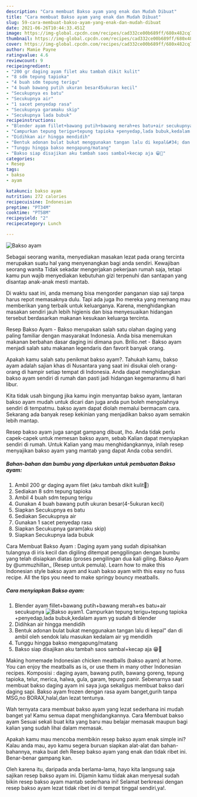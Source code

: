 ```yaml
---
description: "Cara membuat Bakso ayam yang enak dan Mudah Dibuat"
title: "Cara membuat Bakso ayam yang enak dan Mudah Dibuat"
slug: 59-cara-membuat-bakso-ayam-yang-enak-dan-mudah-dibuat
date: 2021-06-26T10:44:33.451Z
image: https://img-global.cpcdn.com/recipes/cad332ce00b689ff/680x482cq70/bakso-ayam-foto-resep-utama.jpg
thumbnail: https://img-global.cpcdn.com/recipes/cad332ce00b689ff/680x482cq70/bakso-ayam-foto-resep-utama.jpg
cover: https://img-global.cpcdn.com/recipes/cad332ce00b689ff/680x482cq70/bakso-ayam-foto-resep-utama.jpg
author: Mamie Payne
ratingvalue: 4.6
reviewcount: 9
recipeingredient:
- "200 gr daging ayam filet aku tambah dikit kulit"
- "8 sdm tepung tapioka"
- "4 buah sdm tepung terigu"
- "4 buah bawang putih ukuran besar45ukuran kecil"
- "Secukupnya es batu"
- "Secukupnya air"
- "1 sacet penyedap rasa"
- "Secukupnya garamaku skip"
- "Secukupnya lada bubuk"
recipeinstructions:
- "Blender ayam fillet+bawang putih+bawang merah+es batu+air secukupnya"
- "Campurkan tepung terigu+tepung tapioka +penyedap,lada bubuk,kedalam ayam yg sudah di blender"
- "Didihkan air hingga mendidih"
- "Bentuk adonan bulat bukat menggunakan tangan lalu di kepal&#34; dan di ambil oleh sendok lalu masukan kedalam air yg mendidih"
- "Tunggu hingga bakso mengapung/matang"
- "Bakso siap disajikan aku tambah saos sambal+kecap aja 😁🤭"
categories:
- Resep
tags:
- bakso
- ayam

katakunci: bakso ayam 
nutrition: 272 calories
recipecuisine: Indonesian
preptime: "PT34M"
cooktime: "PT58M"
recipeyield: "2"
recipecategory: Lunch

---
```



![Bakso ayam](https://img-global.cpcdn.com/recipes/cad332ce00b689ff/680x482cq70/bakso-ayam-foto-resep-utama.jpg)

Sebagai seorang wanita, menyediakan masakan lezat pada orang tercinta merupakan suatu hal yang menyenangkan bagi anda sendiri. Kewajiban seorang  wanita Tidak sekadar mengerjakan pekerjaan rumah saja, tetapi kamu pun wajib menyediakan kebutuhan gizi terpenuhi dan santapan yang disantap anak-anak mesti mantab.

Di waktu  saat ini, anda memang bisa mengorder panganan siap saji tanpa harus repot memasaknya dulu. Tapi ada juga lho mereka yang memang mau memberikan yang terbaik untuk keluarganya. Karena, menghidangkan masakan sendiri jauh lebih higienis dan bisa menyesuaikan hidangan tersebut berdasarkan makanan kesukaan keluarga tercinta. 

Resep Bakso Ayam - Bakso merupakan salah satu olahan daging yang paling familiar dengan masyarakat Indonesia. Anda bisa menemukan makanan berbahan dasar daging ini dimana pun. Brilio.net - Bakso ayam menjadi salah satu makanan legendaris dan favorit banyak orang.

Apakah kamu salah satu penikmat bakso ayam?. Tahukah kamu, bakso ayam adalah sajian khas di Nusantara yang saat ini disukai oleh orang-orang di hampir setiap tempat di Indonesia. Anda dapat menghidangkan bakso ayam sendiri di rumah dan pasti jadi hidangan kegemaranmu di hari libur.

Kita tidak usah bingung jika kamu ingin menyantap bakso ayam, lantaran bakso ayam mudah untuk dicari dan juga anda pun boleh mengolahnya sendiri di tempatmu. bakso ayam dapat diolah memalui bermacam cara. Sekarang ada banyak resep kekinian yang menjadikan bakso ayam semakin lebih mantap.

Resep bakso ayam juga sangat gampang dibuat, lho. Anda tidak perlu capek-capek untuk memesan bakso ayam, sebab Kalian dapat menyiapkan sendiri di rumah. Untuk Kalian yang mau menghidangkannya, inilah resep menyajikan bakso ayam yang mantab yang dapat Anda coba sendiri.

<!--inarticleads1-->

##### Bahan-bahan dan bumbu yang diperlukan untuk pembuatan Bakso ayam:

1. Ambil 200 gr daging ayam filet (aku tambah dikit kulit🤭)
1. Sediakan 8 sdm tepung tapioka
1. Ambil 4 buah sdm tepung terigu
1. Gunakan 4 buah bawang putih ukuran besar(4-5ukuran kecil)
1. Siapkan Secukupnya es batu
1. Sediakan Secukupnya air
1. Gunakan 1 sacet penyedap rasa
1. Siapkan Secukupnya garam(aku skip)
1. Siapkan Secukupnya lada bubuk


Cara Membuat Bakso Ayam : Daging ayam yang sudah dipisahkan tulangnya di iris kecil dan digiling ditempat penggilingan dengan bumbu yang telah disiapkan diatas (proses pengilingan dua kali giling. Bakso Ayam by @ummuzhillan_ (Resep untuk pemula). Learn how to make this Indonesian style bakso ayam and kuah bakso ayam with this easy no fuss recipe. All the tips you need to make springy bouncy meatballs. 

<!--inarticleads2-->

##### Cara menyiapkan Bakso ayam:

1. Blender ayam fillet+bawang putih+bawang merah+es batu+air secukupnya
<img src="https://img-global.cpcdn.com/steps/d21e44b908a3f8e4/160x128cq70/bakso-ayam-langkah-memasak-1-foto.jpg" alt="Bakso ayam">1. Campurkan tepung terigu+tepung tapioka +penyedap,lada bubuk,kedalam ayam yg sudah di blender
1. Didihkan air hingga mendidih
1. Bentuk adonan bulat bukat menggunakan tangan lalu di kepal&#34; dan di ambil oleh sendok lalu masukan kedalam air yg mendidih
1. Tunggu hingga bakso mengapung/matang
1. Bakso siap disajikan aku tambah saos sambal+kecap aja 😁🤭


Making homemade Indonesian chicken meatballs (bakso ayam) at home. You can enjoy the meatballs as is, or use them in many other Indonesian recipes. Komposisi : daging ayam, bawang putih, bawang goreng, tepung tapioka, telur, merica, halwa, gula, garam, tepung panir. Sebenarnya saat membuat bakso daging ayam ini saya juga sekaligus membuat bakso dari daging sapi. Bakso ayam frozen dengan rasa ayam banget,gurih tanpa MSG,no BORAX,halal,dan lezat tentunya. 

Wah ternyata cara membuat bakso ayam yang lezat sederhana ini mudah banget ya! Kamu semua dapat menghidangkannya. Cara Membuat bakso ayam Sesuai sekali buat kita yang baru mau belajar memasak maupun bagi kalian yang sudah lihai dalam memasak.

Apakah kamu mau mencoba membikin resep bakso ayam enak simple ini? Kalau anda mau, ayo kamu segera buruan siapkan alat-alat dan bahan-bahannya, maka buat deh Resep bakso ayam yang enak dan tidak ribet ini. Benar-benar gampang kan. 

Oleh karena itu, daripada anda berlama-lama, hayo kita langsung saja sajikan resep bakso ayam ini. Dijamin kamu tiidak akan menyesal sudah bikin resep bakso ayam mantab sederhana ini! Selamat berkreasi dengan resep bakso ayam lezat tidak ribet ini di tempat tinggal sendiri,ya!.

